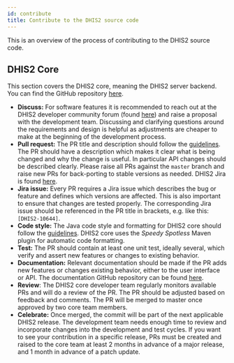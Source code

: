 ```yaml
---
id: contribute
title: Contribute to the DHIS2 source code
---
```


This is an overview of the process of contributing to the DHIS2 source code.

## DHIS2 Core

This section covers the DHIS2 core, meaning the DHIS2 server backend. You can find the GitHub repository [here](https://github.com/dhis2/dhis2-core).

- **Discuss:** For software features it is recommended to reach out at the DHIS2 developer community forum (found [here](https://community.dhis2.org/c/development/10)) and raise a proposal with the development team. Discussing and clarifying questions around the requirements and design is helpful as adjustments are cheaper to make at the beginning of the development process.
- **Pull request:** The PR title and description should follow the [guidelines](https://github.com/dhis2/wow-backend/blob/master/guides/git_commit_messages.md). The PR should have a description which makes it clear what is being changed and why the change is useful. In particular API changes should be described clearly. Please raise all PRs against the `master` branch and raise new PRs for back-porting to stable versions as needed. DHIS2 Jira is found [here](https://jira.dhis2.org/).
- **Jira issue:** Every PR requires a Jira issue which describes the bug or feature and defines which versions are affected. This is also important to ensure that changes are tested properly. The corresponding Jira issue should be referenced in the PR title in brackets, e.g. like this: `[DHIS2-10644]`.
- **Code style:** The Java code style and formatting for DHIS2 core should follow the [guidelines](https://github.com/dhis2/wow-backend/blob/master/guides/code_formatting.md). DHIS2 core uses the _Speedy Spotless_ Maven plugin for automatic code formatting.
- **Test:** The PR should contain at least one unit test, ideally several, which verify and assert new features or changes to existing behavior.
- **Documentation:** Relevant documentation should be made if the PR adds new features or changes existing behavior, either to the user interface or API. The documentation GitHub repository can be found [here](https://github.com/dhis2/dhis2-docs).
- **Review**: The DHIS2 core developer team regularly monitors available PRs and will do a review of the PR. The PR should be adjusted based on feedback and comments. The PR will be merged to master once approved by two core team members.
- **Celebrate:** Once merged, the commit will be part of the next applicable DHIS2 release. The development team needs enough time to review and incorporate changes into the development and test cycles. If you want to see your contribution in a specific release, PRs must be created and raised to the core team at least 2 months in advance of a major release, and 1 month in advance of a patch update.

